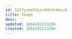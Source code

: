 ```yaml
---
id: 12f7yvmm53yoc0de5h4mcu2
title: Image
desc: ''
updated: 1656282233206
created: 1656282233206
---
```



